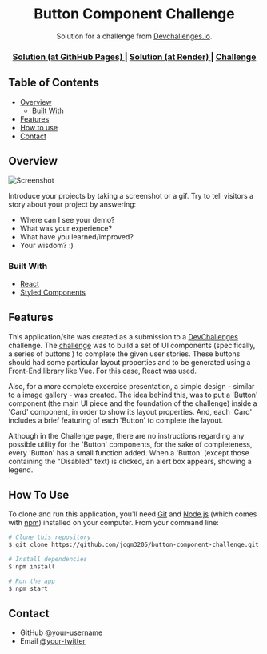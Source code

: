 <h1 align="center">Button Component Challenge</h1>

<div align="center">
   Solution for a challenge from  <a href="http://devchallenges.io" target="_blank">Devchallenges.io</a>.
</div>

<div align="center">
  <h3>
    <a href="https://jcgm3205.github.io/button-component-challenge/">
      Solution (at GithHub Pages)
    </a>
    <span> | </span>
    <a href="https://button-component-challenge.onrender.com/">
      Solution (at Render)
    </a> 
    <span> | </span>
    <a href="https://devchallenges.io/challenges/ohgVTyJCbm5OZyTB2gNY">
      Challenge
    </a>
  </h3>
</div>

<!-- TABLE OF CONTENTS -->

## Table of Contents

- [Overview](#overview)
  - [Built With](#built-with)
- [Features](#features)
- [How to use](#how-to-use)
- [Contact](#contact)


<!-- OVERVIEW -->

## Overview

![Screenshot](https://user-images.githubusercontent.com/91711789/159857739-5b8be525-052b-415a-b0aa-1641ed763e63.png)

Introduce your projects by taking a screenshot or a gif. Try to tell visitors a story about your project by answering:

- Where can I see your demo?
- What was your experience?
- What have you learned/improved?
- Your wisdom? :)

### Built With


- [React](https://reactjs.org/)
- [Styled Components](https://styled-components.com/)
 

## Features

This application/site was created as a submission to a [DevChallenges](https://devchallenges.io/challenges) challenge. The [challenge](https://devchallenges.io/challenges/ohgVTyJCbm5OZyTB2gNY) was to build a set of UI components (specifically, a series of buttons ) to complete the given user stories. These buttons should had some particular layout properties and to be generated using a Front-End library like Vue. For this case, React was used.

Also, for a more complete excercise presentation, a simple design - similar to a image gallery - was created. The idea behind this, was to put a 'Button' component (the main UI piece and the foundation of the challenge) inside a 'Card' component, in order to show its layout properties. And, each 'Card' includes a brief featuring of each 'Button' to complete the layout.

Although in the Challenge page, there are no instructions regarding any possible utility for the 'Button' components, for the sake of completeness, every 'Button' has a small function added. When a 'Button' (except those containing the "Disabled" text) is clicked, an alert box appears, showing a legend.


## How To Use

To clone and run this application, you'll need [Git](https://git-scm.com) and [Node.js](https://nodejs.org/en/download/) (which comes with [npm](http://npmjs.com)) installed on your computer. From your command line:

```bash
# Clone this repository
$ git clone https://github.com/jcgm3205/button-component-challenge.git

# Install dependencies
$ npm install

# Run the app
$ npm start
```

## Contact

- GitHub [@your-username](https://{github.com/your-usermame})
- Email [@your-twitter](mailto:jcglezmarin@gmail.com)
